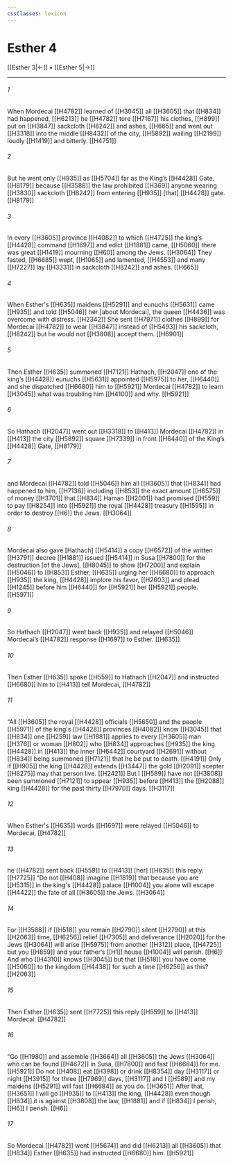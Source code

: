 ```yaml
---
cssClasses: lexicon
---
```


# Esther 4

[[Esther 3|←]] • [[Esther 5|→]]

---

###### 1
When Mordecai [[H4782]] learned of [[H3045]] all [[H3605]] that [[H834]] had happened, [[H6213]] he [[H4782]] tore [[H7167]] his clothes, [[H899]] put on [[H3847]] sackcloth [[H8242]] and ashes, [[H665]] and went out [[H3318]] into the middle [[H8432]] of the city, [[H5892]] wailing [[H2199]] loudly [[H1419]] and bitterly. [[H4751]]

###### 2
But he went only [[H935]] as [[H5704]] far as the King’s [[H4428]] Gate, [[H8179]] because [[H3588]] the law prohibited [[H369]] anyone wearing [[H3830]] sackcloth [[H8242]] from entering [[H935]] [that] [[H4428]] gate. [[H8179]]

###### 3
In every [[H3605]] province [[H4082]] to which [[H4725]] the king’s [[H4428]] command [[H1697]] and edict [[H1881]] came, [[H5060]] there was great [[H1419]] mourning [[H60]] among the Jews. [[H3064]] They fasted, [[H6685]] wept, [[H1065]] and lamented, [[H4553]] and many [[H7227]] lay [[H3331]] in sackcloth [[H8242]] and ashes. [[H665]]

###### 4
When  Esther's [[H635]] maidens [[H5291]] and eunuchs [[H5631]] came [[H935]] and told [[H5046]] her [about Mordecai],  the queen [[H4436]] was overcome with distress. [[H2342]] She sent [[H7971]] clothes [[H899]] for Mordecai [[H4782]] to wear [[H3847]] instead of [[H5493]] his sackcloth, [[H8242]] but he would not [[H3808]] accept them. [[H6901]]

###### 5
Then Esther [[H635]] summoned [[H7121]] Hathach, [[H2047]] one of the king’s [[H4428]] eunuchs [[H5631]] appointed [[H5975]] to her, [[H6440]] and she dispatched [[H6680]] him to [[H5921]] Mordecai [[H4782]] to learn [[H3045]] what was troubling him [[H4100]] and why. [[H5921]]

###### 6
So Hathach [[H2047]] went out [[H3318]] to [[H413]] Mordecai [[H4782]] in [[H413]] the city [[H5892]] square [[H7339]] in front [[H6440]] of the King’s [[H4428]] Gate, [[H8179]]

###### 7
and Mordecai [[H4782]] told [[H5046]] him  all [[H3605]] that [[H834]] had happened to him, [[H7136]] including [[H853]] the exact amount [[H6575]] of money [[H3701]] that [[H834]] Haman [[H2001]] had promised [[H559]] to pay [[H8254]] into [[H5921]] the royal [[H4428]] treasury [[H1595]] in order to destroy [[H6]] the Jews. [[H3064]]

###### 8
Mordecai also gave [Hathach] [[H5414]] a copy [[H6572]] of the written [[H3791]] decree [[H1881]] issued [[H5414]] in Susa [[H7800]] for the destruction [of the Jews], [[H8045]] to show [[H7200]] and explain [[H5046]] to [[H853]] Esther, [[H635]] urging her [[H6680]] to approach [[H935]] the king, [[H4428]] implore his favor, [[H2603]] and plead [[H1245]] before him [[H6440]] for [[H5921]] her [[H5921]] people. [[H5971]]

###### 9
So Hathach [[H2047]] went back [[H935]] and relayed [[H5046]] Mordecai’s [[H4782]] response [[H1697]] to Esther. [[H635]]

###### 10
Then Esther [[H635]] spoke [[H559]] to Hathach [[H2047]] and instructed [[H6680]] him to [[H413]] tell Mordecai, [[H4782]]

###### 11
“All [[H3605]] the royal [[H4428]] officials [[H5650]] and the people [[H5971]] of the king's [[H4428]] provinces [[H4082]] know [[H3045]] that [[H834]] one [[H259]] law [[H1881]] applies to every [[H3605]] man [[H376]] or woman [[H802]] who [[H834]] approaches [[H935]] the king [[H4428]] in [[H413]] the inner [[H6442]] courtyard [[H2691]] without [[H834]] being summoned [[H7121]] that he be put to death. [[H4191]] Only if [[H905]] the king [[H4428]] extends [[H3447]] the gold [[H2091]] scepter [[H8275]] may that person live. [[H2421]] But I [[H589]] have not [[H3808]] been summoned [[H7121]] to appear [[H935]] before [[H413]] the [[H2088]] king [[H4428]] for the past thirty [[H7970]] days. [[H3117]]

###### 12
When Esther's [[H635]] words [[H1697]] were relayed [[H5046]] to Mordecai, [[H4782]]

###### 13
he [[H4782]] sent back [[H559]] to [[H413]] [her] [[H635]] this reply: [[H7725]] “Do not [[H408]] imagine [[H1819]] that because you are [[H5315]] in the king's [[H4428]] palace [[H1004]] you alone will escape [[H4422]] the fate of all [[H3605]] the Jews. [[H3064]]

###### 14
For [[H3588]] if [[H518]] you remain [[H2790]] silent [[H2790]] at this [[H2063]] time, [[H6256]] relief [[H7305]] and deliverance [[H2020]] for the Jews [[H3064]] will arise [[H5975]] from another [[H312]] place, [[H4725]] but you [[H859]] and your father’s [[H1]] house [[H1004]] will perish. [[H6]] And who [[H4310]] knows [[H3045]] but that [[H518]] you have come [[H5060]] to the kingdom [[H4438]] for such a time [[H6256]] as this? [[H2063]]

###### 15
Then Esther [[H635]] sent [[H7725]] this reply [[H559]] to [[H413]] Mordecai: [[H4782]]

###### 16
“Go [[H1980]] and assemble [[H3664]] all [[H3605]] the Jews [[H3064]] who can be found [[H4672]] in Susa, [[H7800]] and fast [[H6684]] for me. [[H5921]] Do not [[H408]] eat [[H398]] or drink [[H8354]] day [[H3117]] or night [[H3915]] for three [[H7969]] days, [[H3117]] and I [[H589]] and my maidens [[H5291]] will fast [[H6684]] as you do. [[H3651]] After that, [[H3651]] I will go [[H935]] to [[H413]] the king, [[H4428]] even though [[H834]] it is against [[H3808]] the law, [[H1881]] and if [[H834]] I perish, [[H6]] I perish. [[H6]]

###### 17
So Mordecai [[H4782]] went [[H5674]] and did [[H6213]] all [[H3605]] that [[H834]] Esther [[H635]] had instructed [[H6680]] him. [[H5921]]

